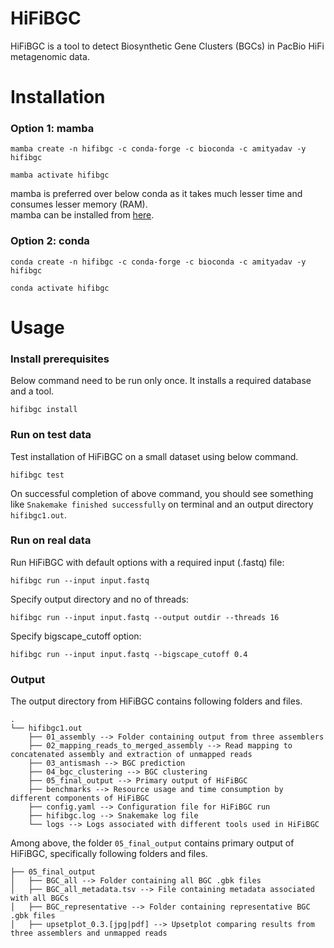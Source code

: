 # HiFiBGC

HiFiBGC is a tool to detect Biosynthetic Gene Clusters (BGCs) in PacBio HiFi metagenomic data.

# Installation

### Option 1: mamba
```
mamba create -n hifibgc -c conda-forge -c bioconda -c amityadav -y hifibgc

mamba activate hifibgc
```

mamba is preferred over below conda as it takes much lesser time and consumes lesser memory (RAM).<br>
mamba can be installed from [here](https://mamba.readthedocs.io/en/latest/installation/mamba-installation.html).

### Option 2: conda
```
conda create -n hifibgc -c conda-forge -c bioconda -c amityadav -y hifibgc

conda activate hifibgc
```

# Usage

### Install prerequisites
Below command need to be run only once. It installs a required database and a tool.
```
hifibgc install
```
### Run on test data
Test installation of HiFiBGC on a small dataset using below command. 
```
hifibgc test
```

On successful completion of above command, you should see something like `Snakemake finished successfully` on terminal and an output directory `hifibgc1.out`.

### Run on real data
Run HiFiBGC with default options with a required input (.fastq) file:
```
hifibgc run --input input.fastq  
```
Specify output directory and no of threads:
```
hifibgc run --input input.fastq --output outdir --threads 16
```
Specify bigscape_cutoff option:
```
hifibgc run --input input.fastq --bigscape_cutoff 0.4
```

### Output

The output directory from HiFiBGC contains following folders and files.

```
.
└── hifibgc1.out
    ├── 01_assembly --> Folder containing output from three assemblers
    ├── 02_mapping_reads_to_merged_assembly --> Read mapping to concatenated assembly and extraction of unmapped reads 
    ├── 03_antismash --> BGC prediction
    ├── 04_bgc_clustering --> BGC clustering
    ├── 05_final_output --> Primary output of HiFiBGC
    ├── benchmarks --> Resource usage and time consumption by different components of HiFiBGC
    ├── config.yaml --> Configuration file for HiFiBGC run
    ├── hifibgc.log --> Snakemake log file
    └── logs --> Logs associated with different tools used in HiFiBGC
```
Among above, the folder `05_final_output` contains primary output of HiFiBGC, specifically following folders and files.

```
├── 05_final_output
│   ├── BGC_all --> Folder containing all BGC .gbk files
│   ├── BGC_all_metadata.tsv --> File containing metadata associated with all BGCs
│   ├── BGC_representative --> Folder containing representative BGC .gbk files
│   ├── upsetplot_0.3.[jpg|pdf] --> Upsetplot comparing results from three assemblers and unmapped reads
```
